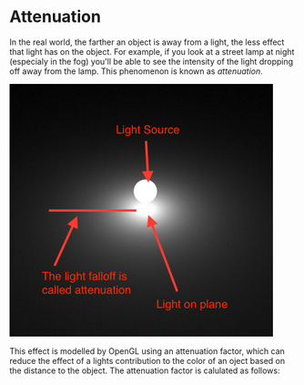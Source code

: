 # Attenuation
In the real world, the farther an object is away from a light, the less effect that light has on the object. For example, if you look at a street lamp at night (especialy in the fog) you'll be able to see the intensity of the light dropping off away from the lamp. This phenomenon is known as _attenuation_.

![ATTEN](atten.png)

This effect is modelled by OpenGL using an attenuation factor, which can reduce the effect of a lights contribution to the color of an oject based on the distance to the object. The attenuation factor is calulated as follows:

